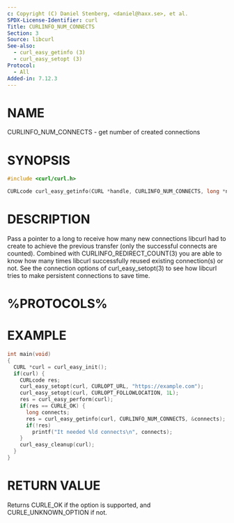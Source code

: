 ```yaml
---
c: Copyright (C) Daniel Stenberg, <daniel@haxx.se>, et al.
SPDX-License-Identifier: curl
Title: CURLINFO_NUM_CONNECTS
Section: 3
Source: libcurl
See-also:
  - curl_easy_getinfo (3)
  - curl_easy_setopt (3)
Protocol:
  - All
Added-in: 7.12.3
---
```


# NAME

CURLINFO_NUM_CONNECTS - get number of created connections

# SYNOPSIS

~~~c
#include <curl/curl.h>

CURLcode curl_easy_getinfo(CURL *handle, CURLINFO_NUM_CONNECTS, long *nump);
~~~

# DESCRIPTION

Pass a pointer to a long to receive how many new connections libcurl had to
create to achieve the previous transfer (only the successful connects are
counted). Combined with CURLINFO_REDIRECT_COUNT(3) you are able to know how
many times libcurl successfully reused existing connection(s) or not. See the
connection options of curl_easy_setopt(3) to see how libcurl tries to make
persistent connections to save time.

# %PROTOCOLS%

# EXAMPLE

~~~c
int main(void)
{
  CURL *curl = curl_easy_init();
  if(curl) {
    CURLcode res;
    curl_easy_setopt(curl, CURLOPT_URL, "https://example.com");
    curl_easy_setopt(curl, CURLOPT_FOLLOWLOCATION, 1L);
    res = curl_easy_perform(curl);
    if(res == CURLE_OK) {
      long connects;
      res = curl_easy_getinfo(curl, CURLINFO_NUM_CONNECTS, &connects);
      if(!res)
        printf("It needed %ld connects\n", connects);
    }
    curl_easy_cleanup(curl);
  }
}
~~~

# RETURN VALUE

Returns CURLE_OK if the option is supported, and CURLE_UNKNOWN_OPTION if not.
